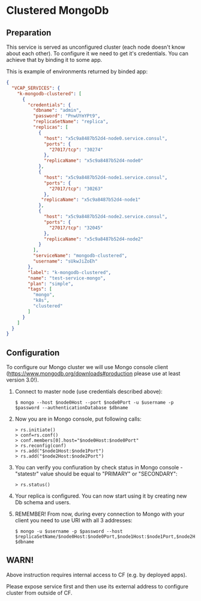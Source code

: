 # Clustered MongoDb

## Preparation

This service is served as unconfigured cluster (each node doesn't know about each other).
To configure it we need to get it's credentials. You can achieve that by binding it to some app.

This is example of environments returned by binded app:
```json
{
  "VCAP_SERVICES": {
    "k-mongodb-clustered": [
      {
        "credentials": {
          "dbname": "admin",
          "password": "PnwUYmYPt9",
          "replicaSetName": "replica",
          "replicas": [
            {
              "host": "x5c9a8487b52d4-node0.service.consul",
              "ports": {
                "27017/tcp": "30274"
              },
              "replicaName": "x5c9a8487b52d4-node0"
            },
            {
              "host": "x5c9a8487b52d4-node1.service.consul",
              "ports": {
                "27017/tcp": "30263"
              },
             "replicaName": "x5c9a8487b52d4-node1"
            },
            {
              "host": "x5c9a8487b52d4-node2.service.consul",
              "ports": {
                "27017/tcp": "32045"
              },
              "replicaName": "x5c9a8487b52d4-node2"
            }
          ],
          "serviceName": "mongodb-clustered",
          "username": "sUkwJiZoEh"
        },
        "label": "k-mongodb-clustered",
        "name": "test-service-mongo",
        "plan": "simple",
        "tags": [
          "mongo",
          "k8s",
          "clustered"
        ]
      }
    ]
  }
}
```

## Configuration

To configure our Mongo cluster we will use Mongo console client (https://www.mongodb.org/downloads#production please use at least version 3.0!).

1. Connect to master node (use credentials described above):

    ```
    $ mongo --host $node0Host --port $node0Port -u $username -p $password --authenticationDatabase $dbname
    ```
2. Now you are in Mongo console, put following calls:

    ```
    > rs.initiate()
    > conf=rs.conf()
    > conf.members[0].host="$node0Host:$node0Port"
    > rs.reconfig(conf)
    > rs.add("$node1Host:$node1Port")
    > rs.add("$node2Host:$node2Port")
    ```
4. You can verify you confiuration by check status in Mongo console - "statestr" value should be equal to "PRIMARY" or "SECONDARY":

    ```
    > rs.status()
    ```
3. Your replica is configured. You can now start using it by creating new Db schema and users.
4. REMEMBER! From now, during every connection to Mongo with your client you need to use URI with all 3 addresses:

    ```
    $ mongo -u $username -p $password --host $replicaSetName/$node0Host:$node0Port,$node1Host:$node1Port,$node2Host:$node2Port $dbname
    ```

## WARN!
Above instruction requires internal access to CF (e.g. by deployed apps).

Please expose service first and then use its external address to configure cluster from outside of CF.

